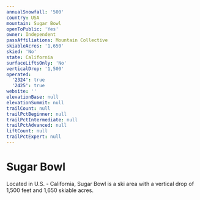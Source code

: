 ```yaml
---
annualSnowfall: '500'
country: USA
mountain: Sugar Bowl
openToPublic: 'Yes'
owner: Independent
passAffiliations: Mountain Collective
skiableAcres: '1,650'
skied: 'No'
state: California
surfaceLiftsOnly: 'No'
verticalDrop: '1,500'
operated:
  '2324': true
  '2425': true
website: ''
elevationBase: null
elevationSummit: null
trailCount: null
trailPctBeginner: null
trailPctIntermediate: null
trailPctAdvanced: null
liftCount: null
trailPctExpert: null
---
```



# Sugar Bowl

Located in U.S. - California, Sugar Bowl is a ski area with a vertical drop of 1,500 feet and 1,650 skiable acres.
